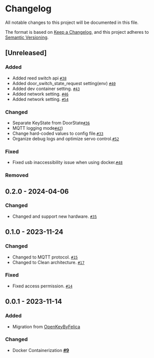 # Changelog

All notable changes to this project will be documented in this file.

The format is based on [Keep a Changelog](https://keepachangelog.com/en/1.0.0/),
and this project adheres to [Semantic Versioning](https://semver.org/spec/v2.0.0.html).

## [Unreleased]

### Added
- Added reed switch api [`#38`](https://github.com/niwaniwa/Sakura-Pi-Node/issues/38)
- Added door_switch_state_request setting(env) [`#40`](https://github.com/niwaniwa/Sakura-Pi-Node/issues/40)
- Added dev container setting. [`#43`](https://github.com/niwaniwa/Sakura-Pi-Node/issues/45)
- Added network setting. [`#46`](https://github.com/niwaniwa/Sakura-Pi-Node/issues/47)
- Added network setting. [`#54`](https://github.com/niwaniwa/Sakura-Pi-Node/issues/54)

### Changed
- Separate KeyState from DoorState[`#36`](https://github.com/niwaniwa/Sakura-Pi-Node/issues/36)
- MQTT logging mode[`#42`](https://github.com/niwaniwa/Sakura-Pi-Node/issues/44))
- Change hard-coded values to config file.[`#33`](https://github.com/niwaniwa/Sakura-Pi-Node/pull/51)
- Organize debug logs and optimize servo control.[`#52`](https://github.com/niwaniwa/Sakura-Pi-Node/pull/52)

### Fixed
- Fixed usb inaccessibility issue when using docker.[`#48`](https://github.com/niwaniwa/Sakura-Pi-Node/issues/48)

### Removed

## 0.2.0 - 2024-04-06
### Changed
- Changed and support new hardware. [`#35`](https://github.com/niwaniwa/Sakura-Pi-Node/issues/35)

## 0.1.0 - 2023-11-24
### Changed
- Changed to MQTT protocol. [`#15`](https://github.com/niwaniwa/Sakura-Pi-Node/issues/15)
- Changed to Clean architecture. [`#17`](https://github.com/niwaniwa/Sakura-Pi-Node/issues/17)

### Fixed
- Fixed access permission. [`#14`](https://github.com/niwaniwa/Sakura-Pi-Node/issues/14)

## 0.0.1 - 2023-11-14
### Added
- Migration from [OpenKeyByFelica](https://github.com/niwaniwa?tab=repositories)

### Changed
- Docker Containerization [**#9**](https://github.com/niwaniwa/Sakura-Pi-Node/issues/9)
